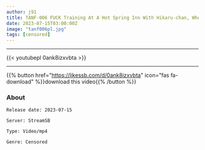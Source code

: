 ```yaml
---
author: j91
title: TANF-006 FUCK Training At A Hot Spring Inn With Hikaru-chan, Who Is Dripping Female Juice With De M
date: 2023-07-15T03:00:00Z
image: "tanf006pl.jpg"
tags: [censored]
---
```

___

{{< youtubepl 0ank8izxvbta >}}
___

{{% button href="https://likessb.com/d/0ank8izxvbta" icon="fas fa-download" %}}download this video{{% /button %}}
### About

`Release date: 2023-07-15`

`Server: StreamSB`

`Type: Video/mp4`

`Genre:	Censored`